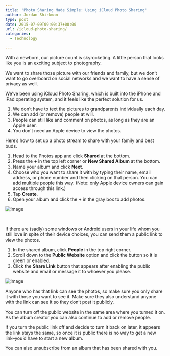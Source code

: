 ```yaml
---
title: 'Photo Sharing Made Simple: Using iCloud Photo Sharing'
author: Jordan Shirkman
type: post
date: 2015-07-09T09:00:37+00:00
url: /icloud-photo-sharing/
categories:
  - Technology

---
```


With a newborn, our picture count is skyrocketing. A little person that looks like you is an exciting subject to photography.

We want to share those picture with our friends and family, but we don’t want to go overboard on social networks and we want to have a sense of privacy as well.

We’ve been using iCloud Photo Sharing, which is built into the iPhone and iPad operating system, and it feels like the perfect solution for us.

  1. We don’t have to text the pictures to grandparents individually each day.
  2. We can add (or remove) people at will.
  3. People can still like and comment on photos, as long as they are an Apple user.
  4. You don’t need an Apple device to view the photos.

Here’s how to set up a photo stream to share with your family and best buds.

  1. Head to the Photos app and click **Shared** at the bottom.
  2. Press the **+** in the top left corner or **New Shared Album** at the bottom.
  3. Name your album and click **Next**.
  4. Choose who you want to share it with by typing their name, email address, or phone number and then clicking on that person. You can add multiple people this way. (Note: only Apple device owners can gain access through this link.)
  5. Tap **Create**.
  6. Open your album and click the **+** in the gray box to add photos.

![Image](https://jshirk.com/blog/wp-content/uploads/2015/07/Setting-up-Photo-Stream.gif) 

&nbsp;

If there are (sadly) some windows or Android users in your life whom you still love in spite of their device choices, you can send them a public link to view the photos.

  1. In the shared album, click **People** in the top right corner.
  2. Scroll down to the **Public Website** option and click the button so it is green or enabled.
  3. Click the **Share Link** button that appears after enabling the public website and email or message it to whoever you please.

![Image](https://jshirk.com/blog/wp-content/uploads/2015/07/Creating-public-link.gif) 

Anyone who has that link can see the photos, so make sure you only share it with those you want to see it. Make sure they also understand anyone with the link can see it so they don’t post it publicly.

You can turn off the public website in the same area where you turned it on. As the album creator you can also continue to add or remove people.

If you turn the public link off and decide to turn it back on later, it appears the link stays the same, so once it is public there is no way to get a new link–you’d have to start a new album.

You can also unsubscribe from an album that has been shared with you.